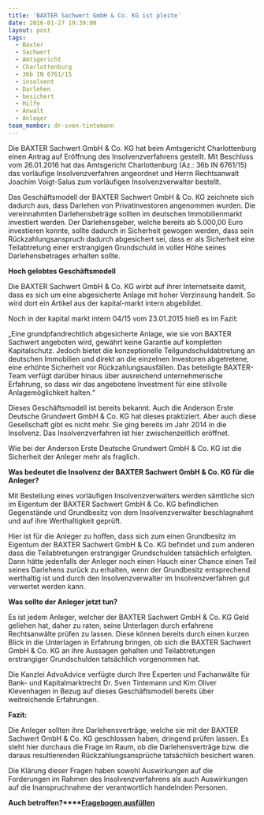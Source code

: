 ```yaml
---
title: 'BAXTER Sachwert GmbH & Co. KG ist pleite'
date: 2016-01-27 19:39:00
layout: post
tags:
  - Baxter
  - Sachwert
  - Amtsgericht
  - Charlottenburg
  - 36b IN 6761/15
  - insolvent
  - Darlehen
  - besichert
  - Hilfe
  - Anwalt
  - Anleger
team_member: dr-sven-tintemann
---
```



Die BAXTER Sachwert GmbH & Co. KG hat beim Amtsgericht Charlottenburg einen Antrag auf Eröffnung des Insolvenzverfahrens gestellt. Mit Beschluss vom 26.01.2016 hat das Amtsgericht Charlottenburg (Az.: 36b IN 6761/15) das vorläufige Insolvenzverfahren angeordnet und Herrn Rechtsanwalt Joachim Voigt-Salus zum vorläufigen Insolvenzverwalter bestellt.

Das Geschäftsmodell der BAXTER Sachwert GmbH & Co. KG zeichnete sich dadurch aus, dass Darlehen von Privatinvestoren angenommen wurden. Die vereinnahmten Darlehensbeträge sollten im deutschen Immobilienmarkt investiert werden. Der Darlehensgeber, welche bereits ab 5.000,00 Euro investieren konnte, sollte dadurch in Sicherheit gewogen werden, dass sein Rückzahlungsanspruch dadurch abgesichert sei, dass er als Sicherheit eine Teilabtretung einer erstrangigen Grundschuld in voller Höhe seines Darlehensbetrages erhalten sollte.

**Hoch gelobtes Geschäftsmodell**

Die BAXTER Sachwert GmbH & Co. KG wirbt auf ihrer Internetseite damit, dass es sich um eine abgesicherte Anlage mit hoher Verzinsung handelt. So wird dort ein Artikel aus der kapital-markt intern abgebildet.

Noch in der kapital markt intern 04/15 vom 23.01.2015 hieß es im Fazit:

„Eine grundpfandrechtlich abgesicherte Anlage, wie sie von BAXTER Sachwert angeboten wird, gewährt keine Garantie auf kompletten Kapitalschutz. Jedoch bietet die konzeptionelle Teilgundschuldabtretung an deutschen Immobilien und direkt an die einzelnen Investoren abgetretene, eine erhöhte Sicherheit vor Rückzahlungsausfällen. Das beteiligte BAXTER-Team verfügt darüber hinaus über ausreichend unternehmerische Erfahrung, so dass wir das angebotene Investment für eine stilvolle Anlagemöglichkeit halten.“

Dieses Geschäftsmodell ist bereits bekannt. Auch die Anderson Erste Deutsche Grundwert GmbH & Co. KG hat dieses praktiziert. Aber auch diese Gesellschaft gibt es nicht mehr. Sie ging bereits im Jahr 2014 in die Insolvenz. Das Insolvenzverfahren ist hier zwischenzeitlich eröffnet.

Wie bei der Anderson Erste Deutsche Grundwert GmbH & Co. KG ist die Sicherheit der Anleger mehr als fraglich.

**Was bedeutet die Insolvenz der BAXTER Sachwert GmbH & Co. KG für die Anleger?**

Mit Bestellung eines vorläufigen Insolvenzverwalters werden sämtliche sich im Eigentum der BAXTER Sachwert GmbH & Co. KG befindlichen Gegenstände und Grundbesitz von dem Insolvenzverwalter beschlagnahmt und auf ihre Werthaltigkeit geprüft.

Hier ist für die Anleger zu hoffen, dass sich zum einen Grundbesitz im Eigentum der BAXTER Sachwert GmbH & Co. KG befindet und zum anderen dass die Teilabtretungen erstrangiger Grundschulden tatsächlich erfolgten. Dann hätte jedenfalls der Anleger noch einen Hauch einer Chance einen Teil seines Darlehens zurück zu erhalten, wenn der Grundbesitz entsprechend werthaltig ist und durch den Insolvenzverwalter im Insolvenzverfahren gut verwertet werden kann.

**Was sollte der Anleger jetzt tun?**

Es ist jedem Anleger, welcher der BAXTER Sachwert GmbH & Co. KG Geld geliehen hat, daher zu raten, seine Unterlagen durch erfahrene Rechtsanwälte prüfen zu lassen. Diese können bereits durch einen kurzen Blick in die Unterlagen in Erfahrung bringen, ob sich die BAXTER Sachwert GmbH & Co. KG an ihre Aussagen gehalten und Teilabtretungen erstrangiger Grundschulden tatsächlich vorgenommen hat.

Die Kanzlei AdvoAdvice verfügte durch Ihre Experten und Fachanwälte für Bank- und Kapitalmarktrecht Dr. Sven Tintemann und Kim Oliver Klevenhagen in Bezug auf dieses Geschäftsmodell bereits über weitreichende Erfahrungen.

**Fazit:**

Die Anleger sollten ihre Darlehensverträge, welche sie mit der BAXTER Sachwert GmbH & Co. KG geschlossen haben, dringend prüfen lassen. Es steht hier durchaus die Frage im Raum, ob die Darlehensverträge bzw. die daraus resultierenden Rückzahlungsansprüche tatsächlich besichert waren.

Die Klärung dieser Fragen haben sowohl Auswirkungen auf die Forderungen im Rahmen des Insolvenzverfahrens als auch Auswirkungen auf die Inanspruchnahme der verantwortlich handelnden Personen.

**Auch betroffen?****[Fragebogen ausfüllen](/uploads/dokumente/Fragebogen_Baxter.pdf)**